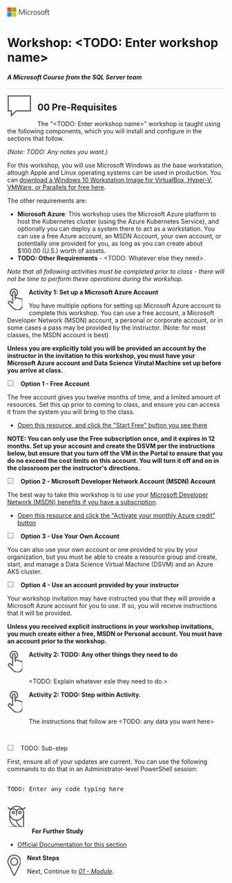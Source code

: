 ![](../graphics/microsoftlogo.png)

# Workshop: <TODO: Enter workshop name>

#### <i>A Microsoft Course from the SQL Server team</i>

<p style="border-bottom: 1px solid lightgrey;"></p>

<img style="float: left; margin: 0px 15px 15px 0px;" src="../graphics/textbubble.png"> <h2>00 Pre-Requisites</h2>

The "<TODO: Enter workshop name>" workshop is taught using the following components, which you will install and configure in the sections that follow. 

*(Note: TODO: Any notes you want.)*

For this workshop, you will use Microsoft Windows as the base workstation, altough Apple and Linux operating systems can be used in production. You can <a href="https://developer.microsoft.com/en-us/windows/downloads/virtual-machines" target="_blank">download a Windows 10 Workstation Image for VirtualBox, Hyper-V, VMWare, or Parallels for free here</a>. 

The other requirements are:

- **Microsoft Azure**: This workshop uses the Microsoft Azure platform to host the Kubernetes cluster (using the Azure Kubernetes Service), and optionally you can deploy a system there to act as a workstation. You can use a free Azure account, an MSDN Account, your own account, or potentially one provided for you, as long as you can create about $100.00 (U.S.) worth of assets.
- **TODO: Other Requirements** - <TODO: Whatever else they need>.


*Note that all following activities must be completed prior to class - there will not be time to perform these operations during the workshop.*

<p><img style="float: left; margin: 0px 15px 15px 0px;" src="../graphics/point1.png"><b>Activity 1: Set up a Microsoft Azure Account</b></p>

You have multiple options for setting up Microsoft Azure account to complete this workshop. You can use a free account, a Microsoft Developer Network (MSDN) account, a personal or corporate account, or in some cases a pass may be provided by the instructor. (Note: for most classes, the MSDN account is best)

**Unless you are explicitly told you will be provided an account by the instructor in the invitation to this workshop, you must have your Microsoft Azure account and Data Science Virutal Machine set up before you arrive at class.**

<p><img style="float: left; margin: 0px 15px 15px 0px;" src="../graphics/checkbox.png"><b>Option 1 - Free Account</b></p>

The free account gives you twelve months of time, and a limited amount of resources. Set this up prior to coming to class, and ensure you can access it from the system you will bring to the class.

- [Open this resource, and click the "Start Free" button you see there](https://azure.microsoft.com/en-us/free/)

**NOTE: You can only use the Free subscription once, and it expires in 12 months. Set up your account and create the DSVM per the instructions below, but ensure that you turn off the VM in the Portal to ensure that you do no exceed the cost limits on this account. You will turn it off and on in the classroom per the instructor's directions.**

<p><img style="float: left; margin: 0px 15px 15px 0px;" src="../graphics/checkbox.png"><b>Option 2 - Microsoft Developer Network Account (MSDN) Account</b></p>

The best way to take this workshop is to use your [Microsoft Developer Network (MSDN) benefits if you have a subscription](https://marketplace.visualstudio.com/subscriptions).

- [Open this resource and click the "Activate your monthly Azure credit" button](https://azure.microsoft.com/en-us/pricing/member-offers/credit-for-visual-studio-subscribers/)

<p><img style="float: left; margin: 0px 15px 15px 0px;" src="../graphics/checkbox.png"><b>Option 3 - Use Your Own Account</b></p>

You can also use your own account or one provided to you by your organization, but you must be able to create a resource group and create, start, and manage a Data Science Virtual Machine (DSVM) and an Azure AKS cluster. 

<p><img style="float: left; margin: 0px 15px 15px 0px;" src="../graphics/checkbox.png"><b>Option 4 - Use an account provided by your instructor</b></p>

Your workshop invitation may have instructed you that they will provide a Microsoft Azure account for you to use. If so, you will receive instructions that it will be provided.

**Unless you received explicit instructions in your workshop invitations, you much create either a free, MSDN or Personal account. You must have an account prior to the workshop.**

<p><img style="float: left; margin: 0px 15px 15px 0px;" src="../graphics/point1.png"><b>Activity 2: TODO: Any other things they need to do</b></p>
<br>

<TODO: Explain whatever esle they need to do.>

<p><img style="float: left; margin: 0px 15px 15px 0px;" src="../graphics/point1.png"><b>Activity 2: TODO: Step within Activity.</b></p>
<br>

The instructions that follow are <TODO: any data you want here>

<br>

<p><img style="float: left; margin: 0px 15px 15px 0px;" src="../graphics/checkbox.png">TODO: Sub-step<p>

First, ensure all of your updates are current. You can use the following commands to do that in an Administrator-level PowerShell session:

<pre>

TODO: Enter any code typing here

</pre>

<p><img style="margin: 0px 15px 15px 0px;" src="../graphics/owl.png"><b>For Further Study</b></p>
<ul>
    <li><a href="url" target="_blank">Official Documentation for this section</a></li>
</ul>

<p><img style="float: left; margin: 0px 15px 15px 0px;" src="../graphics/geopin.png"><b >Next Steps</b></p>

Next, Continue to <a href="url" target="_blank"><i> 01 - Module</i></a>.
